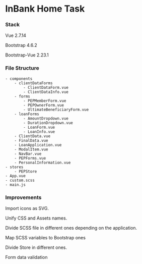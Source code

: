 
# InBank Home Task

### Stack

Vue 2.7.14

Bootstrap 4.6.2

Bootstrap-Vue 2.23.1

### File Structure

    - components
	    - clientDataForms
		    - ClientDataForm.vue
		    - ClientDataInfo.vue
	    - forms
		    - PEPMemberForm.vue
		    - PEPOwnerForm.vue
		    - UltimateBeneficiaryForm.vue
	    - loanForms
		    - AmountDropdown.vue
		    - DurationDropdown.vue
		    - LoanForm.vue
		    - LoanInfo.vue
	    - ClientData.vue
	    - FinalData.vue
	    - LoanApplication.vue
	    - ModalItem.vue
	    - NavBar.vue
	    - PEPForms.vue
	    - PersonalInformation.vue
    - stores
	    - PEPStore
    - App.vue
    - custom.scss
    - main.js

### Improvements
Import icons as SVG.

Unify CSS and Assets names.

Divide SCSS file in different ones depending on the application.

Map SCSS variables to Bootstrap ones

Divide Store in different ones.

Form data validation